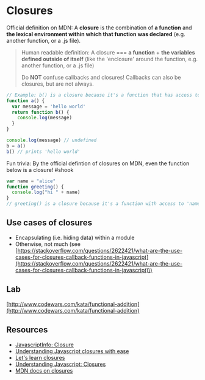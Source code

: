 # Closures

Official definition on MDN: A **closure** is the combination of **a function** and **the lexical environment within which that function was declared** \(e.g. another function, or a .js file\).

> Human readable definition: A closure === **a function** + **the variables defined outside of itself** \(like the 'enclosure' around the function, e.g. another function, or a .js file\)
>
> Do **NOT** confuse callbacks and closures! Callbacks can also be closures, but are not always.

```javascript
// Example: b() is a closure because it's a function that has access to variable (`message`) outside its function scope 
function a() {
  var message = 'hello world'
  return function b() {
    console.log(message) 
  }
}

console.log(message) // undefined
b = a()
b() // prints 'hello world'
```

Fun trivia: By the official defintion of closures on MDN, even the function below is a closure! \#shook

```javascript
var name = "alice"
function greeting() {
  console.log("hi " + name)
}
// greeting() is a closure because it's a function with access to 'name', which was defined outside itself
```

## Use cases of closures

* Encapsulating \(i.e. hiding data\) within a module
* Otherwise, not much \(see  [https://stackoverflow.com/questions/2622421/what-are-the-use-cases-for-closures-callback-functions-in-javascript](https://stackoverflow.com/questions/2622421/what-are-the-use-cases-for-closures-callback-functions-in-javascript)\) 

## Lab

[http://www.codewars.com/kata/functional-addition](http://www.codewars.com/kata/functional-addition)

## Resources

* [JavascriptInfo: Closure](http://javascript.info/closure)
* [Understanding Javascript closures with ease](http://javascriptissexy.com/understand-javascript-closures-with-ease/)
* [Let's learn closures](https://medium.freecodecamp.org/lets-learn-javascript-closures-66feb44f6a44)
* [Understanding Javascript: Closures](https://hackernoon.com/understanding-javascript-closures-4188edf5ea1b)
* [MDN docs on closures](https://developer.mozilla.org/en-US/docs/Web/JavaScript/Closures)

